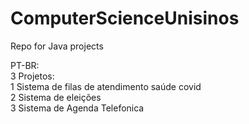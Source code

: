 # ComputerScienceUnisinos
Repo for Java projects

  PT-BR:  
    3 Projetos:  
    1 Sistema de filas de atendimento saúde covid  
    2 Sistema de eleições  
    3 Sistema de Agenda Telefonica  
